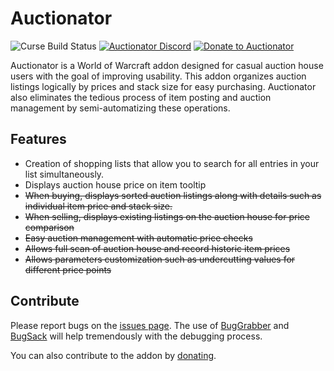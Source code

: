 # Auctionator
![Curse Build Status](https://github.com/Auctionator/Auctionator/workflows/Curse%20Build/badge.svg)
[![Auctionator Discord](https://img.shields.io/badge/discord-auctionator-blue.svg)](https://discord.gg/xgz75Pp)
[![Donate to Auctionator](https://img.shields.io/badge/paypal-donate-yellow.svg)](https://www.paypal.com/cgi-bin/webscr?return=http%3A%2F%2Fwww.curse.com%2Faddons%2Fwow%2Fauctionator&cn=Add+special+instructions+to+the+addon+author%28s%29&business=roberts.john%40gmail.com&bn=PP-DonationsBF%3Abtn_donateCC_LG.gif%3ANonHosted&cancel_return=http%3A%2F%2Fwww.curse.com%2Faddons%2Fwow%2Fauctionator&lc=US&item_name=Auctionator+%28from+Curse.com%29&cmd=_donations&rm=1&no_shipping=1&currency_code=USD)

Auctionator is a World of Warcraft addon designed for casual auction house users with the goal of improving usability.
This addon organizes auction listings logically by prices and stack size for easy purchasing.
Auctionator also eliminates the tedious process of item posting and auction management by semi-automatizing these operations.

## Features

* Creation of shopping lists that allow you to search for all entries in your list simultaneously.
* Displays auction house price on item tooltip
* ~~When buying, displays sorted auction listings along with details such as individual item price and stack size.~~
* ~~When selling, displays existing listings on the auction house for price comparison~~
* ~~Easy auction management with automatic price checks~~
* ~~Allows full scan of auction house and record historic item prices~~
* ~~Allows parameters customization such as undercutting values for different price points~~

## Contribute

Please report bugs on the [issues page](https://github.com/Auctionator/Auctionator/issues/new).
The use of 
[BugGrabber](https://www.curseforge.com/wow/addons/bug-grabber) and 
[BugSack](https://www.curseforge.com/wow/addons/bugsack) will help tremendously with the debugging process.

You can also contribute to the addon by [donating](https://www.paypal.com/cgi-bin/webscr?return=http%3A%2F%2Fwww.curse.com%2Faddons%2Fwow%2Fauctionator&cn=Add+special+instructions+to+the+addon+author%28s%29&business=roberts.john%40gmail.com&bn=PP-DonationsBF%3Abtn_donateCC_LG.gif%3ANonHosted&cancel_return=http%3A%2F%2Fwww.curse.com%2Faddons%2Fwow%2Fauctionator&lc=US&item_name=Auctionator+%28from+Curse.com%29&cmd=_donations&rm=1&no_shipping=1&currency_code=USD).



